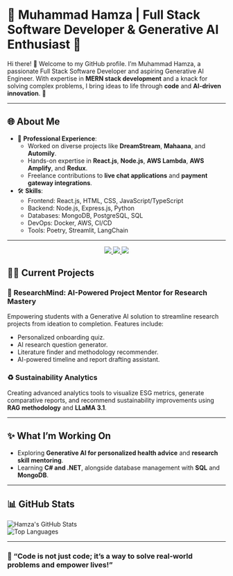 # 🌟 Muhammad Hamza | Full Stack Software Developer & Generative AI Enthusiast 🌟

Hi there! 👋 Welcome to my GitHub profile. I’m Muhammad Hamza, a passionate Full Stack Software Developer and aspiring Generative AI Engineer. With expertise in **MERN stack development** and a knack for solving complex problems, I bring ideas to life through **code** and **AI-driven innovation**. 🚀

---

## 🌐 About Me

- 💼 **Professional Experience**:  
  - Worked on diverse projects like **DreamStream**, **Mahaana**, and **Automily**.  
  - Hands-on expertise in **React.js**, **Node.js**, **AWS Lambda**, **AWS Amplify**, and **Redux**.  
  - Freelance contributions to **live chat applications** and **payment gateway integrations**.  
- 🛠 **Skills**:  
  - Frontend: React.js, HTML, CSS, JavaScript/TypeScript  
  - Backend: Node.js, Express.js, Python  
  - Databases: MongoDB, PostgreSQL, SQL  
  - DevOps: Docker, AWS, CI/CD  
  - Tools: Poetry, Streamlit, LangChain  

---

<div align="center"> 
  <a href="mailto:hamzaadil56@gmail.com">
    <img src="https://img.shields.io/badge/Gmail-333333?style=for-the-badge&logo=gmail&logoColor=red" />
  </a>
  <a href="https://linkedin.com/in/muhammad-hamza-adil" target="_blank">
    <img src="https://img.shields.io/badge/LinkedIn-0077B5?style=for-the-badge&logo=linkedin&logoColor=white" target="_blank" />
  </a>
  <a href="https://portfolio-hamzaadil56.vercel.app" target="_blank">
     <img src="https://img.shields.io/badge/Portfolio-FF5722?style=for-the-badge&logo=todoist&logoColor=white" target="_blank" /> <!-- sqlite, safari, google-chrome are other good icon options -->
  </a>
</div>


## 🧑‍💻 Current Projects

### 🔬 **ResearchMind: AI-Powered Project Mentor for Research Mastery**  
Empowering students with a Generative AI solution to streamline research projects from ideation to completion. Features include:  
- Personalized onboarding quiz.  
- AI research question generator.  
- Literature finder and methodology recommender.  
- AI-powered timeline and report drafting assistant.

### ♻️ **Sustainability Analytics**  
Creating advanced analytics tools to visualize ESG metrics, generate comparative reports, and recommend sustainability improvements using **RAG methodology** and **LLaMA 3.1**.

---

## ✨ What I’m Working On
- Exploring **Generative AI for personalized health advice** and **research skill mentoring**.
- Learning **C# and .NET**, alongside database management with **SQL** and **MongoDB**.

---

## 📊 GitHub Stats

![Hamza's GitHub Stats](https://github-readme-stats.vercel.app/api?username=hamzaadil56&show_icons=true&theme=radical)  
![Top Languages](https://github-readme-stats.vercel.app/api/top-langs/?username=hamzaadil56&layout=compact&theme=radical)

---

### 🚀 “Code is not just code; it’s a way to solve real-world problems and empower lives!”  
